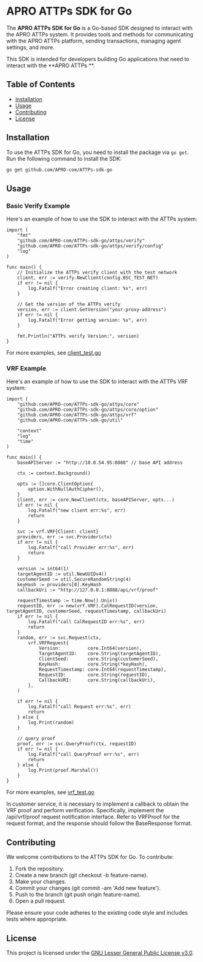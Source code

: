 # APRO ATTPs SDK for Go

The **APRO ATTPs SDK for Go** is a Go-based SDK designed to interact with the APRO ATTPs system. It provides tools and methods for communicating with the APRO ATTPs platform, sending transactions, managing agent settings, and more.

This SDK is intended for developers building Go applications that need to interact with the **APRO ATTPs **.

## Table of Contents

- [Installation](#installation)
- [Usage](#usage)
- [Contributing](#contributing)
- [License](#license)

## Installation

To use the ATTPs SDK for Go, you need to install the package via `go get`. Run the following command to install the SDK:

```bash
go get github.com/APRO-com/ATTPs-sdk-go
```

## Usage
### Basic Verify Example
Here's an example of how to use the SDK to interact with the ATTPs system:
```
import (
	"fmt"
	"github.com/APRO-com/ATTPs-sdk-go/attps/verify"
	"github.com/APRO-com/ATTPs-sdk-go/attps/verify/config"
	"log"
)

func main() {
	// Initialize the ATTPs verify client with the test network
	client, err := verify.NewClient(config.BSC_TEST_NET)
	if err != nil {
		log.Fatalf("Error creating client: %v", err)
	}

	// Get the version of the ATTPs verify
	version, err := client.GetVersion("your-proxy-address")
	if err != nil {
		log.Fatalf("Error getting version: %v", err)
	}

	fmt.Println("ATTPs verify Version:", version)
}
```

For more examples, see [client_test.go](attps/verify/client_test.go)

### VRF Example
Here's an example of how to use the SDK to interact with the ATTPs VRF system:
```
import (
	"github.com/APRO-com/ATTPs-sdk-go/attps/core"
	"github.com/APRO-com/ATTPs-sdk-go/attps/core/option"
	"github.com/APRO-com/ATTPs-sdk-go/attps/vrf"
	"github.com/APRO-com/ATTPs-sdk-go/util"

	"context"
	"log"
	"time"
)

func main() {
	baseAPIServer := "http://10.0.54.95:8888" // base API address
    
	ctx := context.Background()

	opts := []core.ClientOption{
		option.WithNullAuthCipher(),
	}
	client, err := core.NewClient(ctx, baseAPIServer, opts...)
	if err != nil {
		log.Fatalf("new client err:%s", err)
		return
	}

	svc := vrf.VRF{Client: client}
	providers, err := svc.Provider(ctx)
	if err != nil {
		log.Fatalf("call Provider err:%s", err)
		return
	}

	version := int64(1)
	targetAgentID := util.NewUUIDv4()
	customerSeed := util.SecureRandomString(4)
	keyHash := providers[0].KeyHash
	callbackUri := "http://127.0.0.1:8888/api/vrf/proof"

	requestTimestamp := time.Now().Unix()
	requestID, err := new(vrf.VRF).CalRequestID(version, targetAgentID, customerSeed, requestTimestamp, callbackUri)
	if err != nil {
		log.Fatalf("call CalRequestID err:%s", err)
		return
	}
	random, err := svc.Request(ctx,
		vrf.VRFRequest{
			Version:          core.Int64(version),
			TargetAgentID:    core.String(targetAgentID),
			ClientSeed:       core.String(customerSeed),
			KeyHash:          core.String(*keyHash),
			RequestTimestamp: core.Int64(requestTimestamp),
			RequestID:        core.String(requestID),
			CallbackURI:      core.String(callbackUri),
		},
	)

	if err != nil {
		log.Fatalf("call Request err:%s", err)
		return
	} else {
		log.Print(random)
	}

	// query proof
	proof, err := svc.QueryProof(ctx, requestID)
	if err != nil {
		log.Fatalf("call QueryProof err:%s", err)
		return
	} else {
		log.Print(proof.Marshal())
	}
}

```

For more examples, see [vrf_test.go](attps/vrf/vrf_test.go)

In customer service, it is necessary to implement a callback to obtain the VRF proof and perform verification. Specifically, implement the /api/vrf/proof request notification interface. Refer to VRFProof for the request format, and the response should follow the BaseResponse format.

## Contributing

We welcome contributions to the ATTPs SDK for Go. To contribute:

1. Fork the repository.
2. Create a new branch (git checkout -b feature-name).
3. Make your changes.
4. Commit your changes (git commit -am 'Add new feature').
5. Push to the branch (git push origin feature-name).
6. Open a pull request.

Please ensure your code adheres to the existing code style and includes tests where appropriate.

## License

This project is licensed under the [GNU Lesser General Public License v3.0](https://www.gnu.org/licenses/lgpl-3.0.en.html).